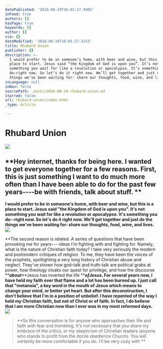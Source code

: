 ```yaml
---
datePublished: '2016-08-19T16:01:27.940Z'
inFeed: true
authors: []
hasPage: true
keywords: []
author: []
via: {}
dateModified: '2016-08-19T16:01:27.525Z'
title: Rhubard Union
publisher: {}
description: >-
  I would prefer to be in someone’s home, with beer and wine, but this is a
  place to start. Jesus said “the Kingdom of God is upon you”. It’s not
  something you wait for like a revolution or apocalypse. It’s something you
  do–right now. So let’s do it right now. We’ll get together and just do the
  things we’ve been waiting for: share our thoughts, food, wine, and lives.
inLanguage: null
inNav: false
sourcePath: _posts/2016-08-19-rhubard-union.md
starred: false
url: rhubard-union/index.html
_type: Article

---
```

# Rhubard Union
![](https://the-grid-user-content.s3-us-west-2.amazonaws.com/36d78dd7-0c42-4312-8ae1-e085eea5e0d9.jpg)

## **Hey internet, thanks for being here. I wanted to get everyone together for a few reasons. First, this is just something I want to do much more often than I have been able to do for the past few years----be with friends, talk about stuff. **

**I would prefer to be in someone's home, with beer and wine, but this is a place to start. Jesus said "the Kingdom of God is upon you". It's not something you wait for like a revolution or apocalypse. It's something you do--right now. So let's do it right now. We'll get together and just do the things we've been waiting for: share our thoughts, food, wine, and lives.**
![](https://the-grid-user-content.s3-us-west-2.amazonaws.com/67b10466-b677-41b0-a657-35750c2e4933.jpg)

**The second reason is related. A series of questions that have been provoking me for years----ideas I'm fighting with and fighting for. Namely, what is the nature of Christian faith today? I take very seriously the modern and postmodern critiques of religion. To me, they have been the voices of the prophets, spotlighting a very long history of Christian abuse and neglect. They've shown how god-talk and truth-talk are political grabs at power, how theology cloaks our quest for privilege, and how the discourse **_**about**_**Jesus has inverted the life **_**of**_**Jesus. For several years now, I have held my faith over that flame and a lot has been burned up. I just call that "metanoia", a key word in the mouth of Jesus which means to change your mind, or better yet heart. But after this deconstruction, I don't believe that I'm in a position of unbelief. I have repented of the way I held my Christian faith, but not of Christ or of faith. In fact, I do believe that I am more Christian now than I ever was in my most reformed days.**
![](https://the-grid-user-content.s3-us-west-2.amazonaws.com/79de0a6a-43e8-4bdb-a147-b71a54c7bd19.jpg)

> **So this conversation is for anyone who approaches their life and faith with fear and trembling. It's not necessary that you share my embrace of the critics, or my skepticism of Christian leaders (anyone who stands to profit from the docile obedience Church). You will certainly be more comfortable if you do. I'll be very cozy with **